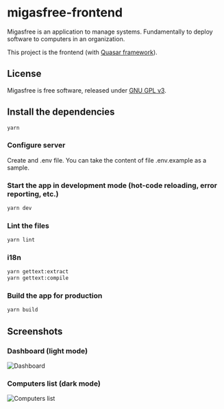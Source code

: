 # migasfree-frontend

Migasfree is an application to manage systems. Fundamentally to deploy software to computers in an organization.

This project is the frontend (with [Quasar framework](https://quasar.dev/)).

## License

Migasfree is free software, released under [GNU GPL v3](https://github.com/migasfree/migasfree-frontend/blob/master/LICENSE).

## Install the dependencies

```bash
yarn
```

### Configure server

Create and .env file. You can take the content of file .env.example as a sample.

### Start the app in development mode (hot-code reloading, error reporting, etc.)

```bash
yarn dev
```

### Lint the files

```bash
yarn lint
```

### i18n

```bash
yarn gettext:extract
yarn gettext:compile
```

### Build the app for production

```bash
yarn build
```

## Screenshots

### Dashboard (light mode)

![Dashboard](https://github.com/migasfree/migasfree-frontend/blob/master/screenshots/dashboard.png)

### Computers list (dark mode)

![Computers list](https://github.com/migasfree/migasfree-frontend/blob/master/screenshots/computers_list.png)
